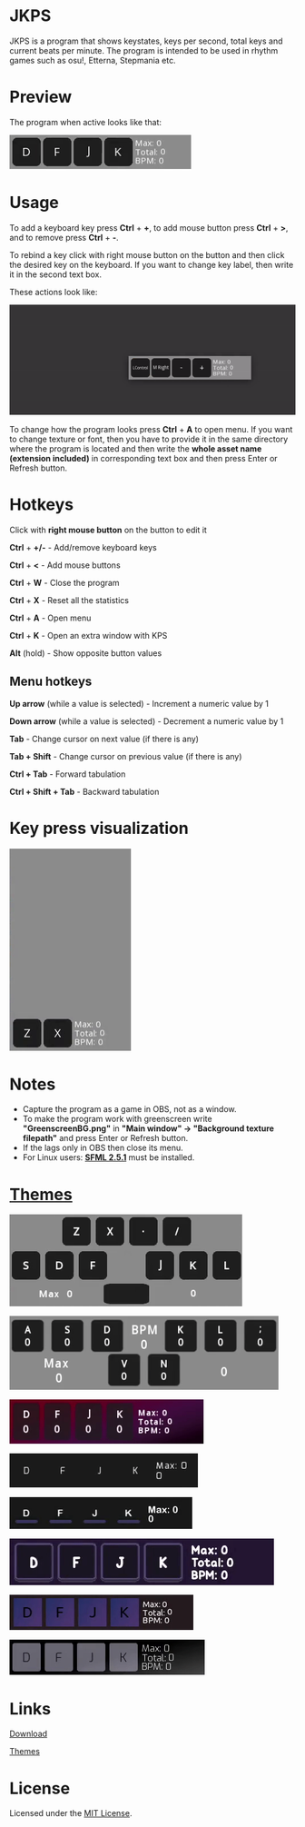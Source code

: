 # JKPS
JKPS is a program that shows keystates, keys per second, total keys and current beats per minute. The program is intended to be used in rhythm games such as osu!, Etterna, Stepmania etc.

# Preview
The program when active looks like that:

![](Wiki/Previews/white-orange-2-preview.gif)

# Usage
To add a keyboard key press **Ctrl** + **+**, to add mouse button press **Ctrl** + **>**, and to remove press **Ctrl** + **-**.

To rebind a key click with right mouse button on the button and then click the desired key on the keyboard. If you want to change key label, then write it in the second text box.

These actions look like:

![](Wiki/Previews/modifications-preview.gif)

To change how the program looks press **Ctrl** + **A** to open menu. If you want to change texture or font, then you have to provide it in the same directory where the program is located and then write the **whole asset name (extension included)** in corresponding text box and then press Enter or Refresh button.

# Hotkeys

Click with **right mouse button** on the button to edit it

**Ctrl** + **+/-** - Add/remove keyboard keys

**Ctrl** + **<** - Add mouse buttons

**Ctrl** + **W** - Close the program

**Ctrl** + **X** - Reset all the statistics

**Ctrl** + **A** - Open menu

**Ctrl** + **K** - Open an extra window with KPS

**Alt** (hold) - Show opposite button values

## Menu hotkeys

**Up arrow** (while a value is selected) - Increment a numeric value by 1

**Down arrow** (while a value is selected) - Decrement a numeric value by 1

**Tab** - Change cursor on next value (if there is any)

**Tab + Shift** - Change cursor on previous value (if there is any)

**Ctrl + Tab** - Forward tabulation

**Ctrl + Shift + Tab** - Backward tabulation

# Key press visualization

![](Wiki/Previews/key-press-visualization-preview.gif)

# Notes
- Capture the program as a game in OBS, not as a window.
- To make the program work with greenscreen write **"GreenscreenBG.png"** in **"Main window" -> "Background texture filepath"** and press Enter or Refresh button.
- If the lags only in OBS then close its menu.
- For Linux users: [**SFML 2.5.1**](https://www.sfml-dev.org/) must be installed.

# [Themes](Wiki/Themes.md)

![](Wiki/Previews/7k-4k-mania-white-orange-2-preview.gif)

![](Wiki/Previews/adofai-white-orange-2-preview.gif)

![](Wiki/Previews/red-violet-preview.gif)

![](Wiki/Previews/dark-minimalistic-2-nano-preview.gif)

![](Wiki/Previews/dark-minimalistic-1-nano-preview.gif)

![](Wiki/Previews/modern-purple-preview.gif)

![](Wiki/Previews/dark-violet-preview.gif)

![](Wiki/Previews/dark-classic-preview.gif)

# Links

[Download](https://github.com/JekiTheMonkey/JKPS/releases/)

[Themes](Wiki/Themes.md)

# License
Licensed under the [MIT License](LICENSE).
